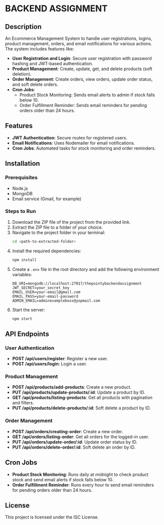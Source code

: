 # BACKEND ASSIGNMENT

## Description
An Ecommerce Management System to handle user registrations, logins, product management, orders, and email notifications for various actions. The system includes features like:

- **User Registration and Login**: Secure user registration with password hashing and JWT-based authentication.
- **Product Management**: Create, update, get, and delete products (soft deletion).
- **Order Management**: Create orders, view orders, update order status, and soft delete orders.
- **Cron Jobs**: 
  - Product Stock Monitoring: Sends email alerts to admin if stock falls below 10.
  - Order Fulfillment Reminder: Sends email reminders for pending orders older than 24 hours.

## Features
- **JWT Authentication**: Secure routes for registered users.
- **Email Notifications**: Uses Nodemailer for email notifications.
- **Cron Jobs**: Automated tasks for stock monitoring and order reminders.

## Installation

### Prerequisites
- Node.js
- MongoDB
- Email service (Gmail, for example)

### Steps to Run
1. Download the ZIP file of the project from the provided link.
2. Extract the ZIP file to a folder of your choice.
3. Navigate to the project folder in your terminal:
   ```bash
   cd <path-to-extracted-folder>
   ```
4. Install the required dependencies:
   ```bash
   npm install
   ```
5. Create a `.env` file in the root directory and add the following environment variables:
   ```env
   DB_URI=mongodb://localhost:27017/thepointybackendassignment
   JWT_SECRET=your_secret_key
   EMAIL_USER=your-email@gmail.com
   EMAIL_PASS=your-email-password
   ADMIN_EMAIL=adminexampleboss@yopmail.com
   ```
6. Start the server:
   ```bash
   npm start
   ```

## API Endpoints

### User Authentication
- **POST /api/users/register**: Register a new user.
- **POST /api/users/login**: Login a user.

### Product Management
- **POST /api/products/add-products**: Create a new product.
- **PUT /api/products/update-products/:id**: Update a product by ID.
- **GET /api/products/listing-products**: Get all products with pagination and filters.
- **PUT /api/products/delete-products/:id**: Soft delete a product by ID.

### Order Management
- **POST /api/orders/creating-order**: Create a new order.
- **GET /api/orders/listing-order**: Get all orders for the logged-in user.
- **PUT /api/orders/update-order/:id**: Update order status by ID.
- **PUT /api/orders/delete-order/:id**: Soft delete an order by ID.

## Cron Jobs
- **Product Stock Monitoring**: Runs daily at midnight to check product stock and send email alerts if stock falls below 10.
- **Order Fulfillment Reminder**: Runs every hour to send email reminders for pending orders older than 24 hours.

## License
This project is licensed under the ISC License.